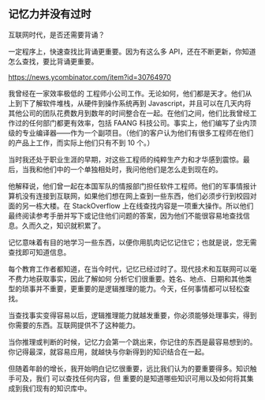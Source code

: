 ## 记忆力并没有过时

互联网时代，是否还需要背诵？

一定程序上，快速查找比背诵更重要。因为有这么多 API，还在不断更新，你知道怎么查找，要比背诵更重要。

https://news.ycombinator.com/item?id=30764970

我曾经在一家效率极低的 工程师小公司工作。无论如何，他们都是天才。他们从上到下了解软件堆栈，从硬件到操作系统再到 Javascript，并且可以在几天内将其他公司的团队花费数月到数年的时间整合在一起。在他们之间，他们比我曾经工作过的任何部门都更有效率，包括 FAANG 科技公司。事实上，他们编写了业内顶级的专业编译器——作为一个副项目。（他们的客户认为他们有很多工程师在他们的产品上工作，而实际上他们只有不到 10 个。）

当时我还处于职业生涯的早期，对这些工程师的纯粹生产力和才华感到震惊。最后，当我和他们中的一个单独相处时，我问他他们是怎么走到现在的。  

他解释说，他们曾一起在本国军队的情报部门担任软件工程师。他们的军事情报计算机没有连接到互联网，如果他们想在网上查到一些东西，他们必须步行到校园对面的另一栋大楼。在 StackOverflow 上在线查找内容是一项重大操作。所以他们最终阅读参考手册并写下或记住他们问题的答案，因为他们不能很容易地查找信息。久而久之，知识就积累了。


记忆意味着有目的地学习一些东西，以便你用肌肉记忆记住它；也就是说，您无需查找即可知道信息。

每个教育工作者都知道，在当今时代，记忆已经过时了。现代技术和互联网可以毫不费力地获取事实，因此了解如何 分析它们很重要。姓名、地点、日期和其他类型的琐事并不重要，更重要的是逻辑推理的能力。今天，任何事情都可以轻松查找。

当查找事实变得容易以后，逻辑推理能力就越发重要，你必须能够处理事实，得到你需要的东西。互联网提供不了这种能力。

当你推理或判断的时候，记忆力会第一个跳出来，你记住的东西是最容易想到的。你记得最深，就容易应用，就越快与你新得到的知识结合在一起。

但随着年龄的增长，我开始明白记忆很重要，远比我们认为的要重要得多。知识触手可及，我们 可以查找任何内容，但 重要的是知道哪些知识可用以及如何将其集成到我们现有的知识库中。